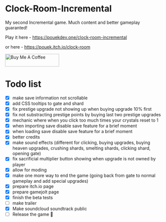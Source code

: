 # Clock-Room-Incremental
My second Incremental game. Much content and better gameplay guaranted!

Play it here - https://pouekdev.one/clock-room-incremental

or here - https://pouek.itch.io/clock-room

<a href="https://www.buymeacoffee.com/pouek" target="_blank"><img src="https://cdn.buymeacoffee.com/buttons/default-orange.png" alt="Buy Me A Coffee" height="41" width="174"></a>

# Todo list
- [x] make save information not scrollable
- [x] add CSS tooltips to gate and shard
- [x] fix prestige upgrade not showing up when buying upgrade 10% first
- [x] fix not substracting prestige points by buying last two prestige upgrades
- [x] mechanic where when you click too much times your crystals reset to 1
- [x] when importing save disable save feature for a brief moment
- [x] when loading save disable save feature for a brief moment
- [x] better credits
- [x] make sound effects (different for clicking, buying upgrades, buying heaven upgrades, crushing shards, smelting shards, clicking shard, opening gate)
- [x] fix sacrificial multiplier button showing when upgrade is not owned by player
- [x] allow for moding
- [x] make one more way to end the game (going back from gate to normal gameplay and add special upgrades)
- [x] prepare itch.io page
- [x] prepare gamejolt page
- [x] finish the beta tests
- [ ] make trailer
- [x] Make soundcloud soundtrack public
- [ ] Release the game 🎉
